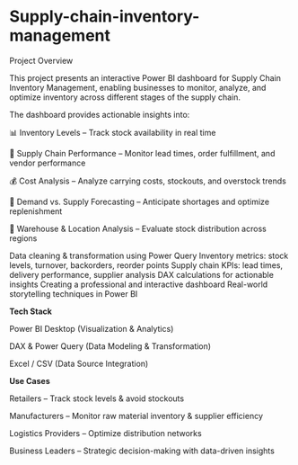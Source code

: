 # Supply-chain-inventory-management
Project Overview

This project presents an interactive Power BI dashboard for Supply Chain Inventory Management, enabling businesses to monitor, analyze, and optimize inventory across different stages of the supply chain.

The dashboard provides actionable insights into:

📊 Inventory Levels – Track stock availability in real time

🚚 Supply Chain Performance – Monitor lead times, order fulfillment, and vendor performance

💰 Cost Analysis – Analyze carrying costs, stockouts, and overstock trends

🔄 Demand vs. Supply Forecasting – Anticipate shortages and optimize replenishment

📍 Warehouse & Location Analysis – Evaluate stock distribution across regions

 Data cleaning & transformation using Power Query
 Inventory metrics: stock levels, turnover, backorders, reorder points
 Supply chain KPIs: lead times, delivery performance, supplier analysis
 DAX calculations for actionable insights
 Creating a professional and interactive dashboard
 Real-world storytelling techniques in Power BI

**Tech Stack**

Power BI Desktop (Visualization & Analytics)

DAX & Power Query (Data Modeling & Transformation)

Excel / CSV (Data Source Integration)

**Use Cases**

Retailers – Track stock levels & avoid stockouts

Manufacturers – Monitor raw material inventory & supplier efficiency

Logistics Providers – Optimize distribution networks

Business Leaders – Strategic decision-making with data-driven insights


